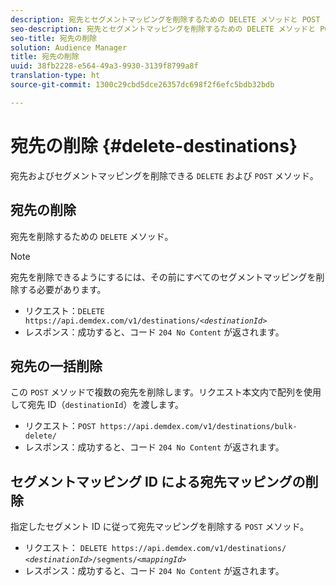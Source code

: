 ```yaml
---
description: 宛先とセグメントマッピングを削除するための DELETE メソッドと POST メソッド
seo-description: 宛先とセグメントマッピングを削除するための DELETE メソッドと POST メソッド
seo-title: 宛先の削除
solution: Audience Manager
title: 宛先の削除
uuid: 38fb2228-e564-49a3-9930-3139f8799a8f
translation-type: ht
source-git-commit: 1300c29cbd5dce26357dc698f2f6efc5bdb32bdb

---
```



# 宛先の削除 {#delete-destinations}

宛先およびセグメントマッピングを削除できる `DELETE` および `POST` メソッド。

<!-- r_delete_destinations_all.xml -->

## 宛先の削除

宛先を削除するための `DELETE` メソッド。

>[!NOTE]
>
>宛先を削除できるようにするには、その前にすべてのセグメントマッピングを削除する必要があります。

* リクエスト：`DELETE https://api.demdex.com/v1/destinations/`*`<destinationId>`*
* レスポンス：成功すると、コード `204 No Content` が返されます。

## 宛先の一括削除

この `POST` メソッドで複数の宛先を削除します。リクエスト本文内で配列を使用して宛先 ID（`destinationId`）を渡します。

* リクエスト：`POST https://api.demdex.com/v1/destinations/bulk-delete/`
* レスポンス：成功すると、コード `204 No Content` が返されます。

## セグメントマッピング ID による宛先マッピングの削除

指定したセグメント ID に従って宛先マッピングを削除する `POST` メソッド。

* リクエスト： `DELETE https://api.demdex.com/v1/destinations/` *`<destinationId>`*`/segments/`*`<mappingId>`*
* レスポンス：成功すると、コード `204 No Content` が返されます。